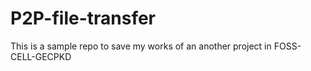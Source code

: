 # P2P-file-transfer
This is a sample repo to save my works of an another project in FOSS-CELL-GECPKD
